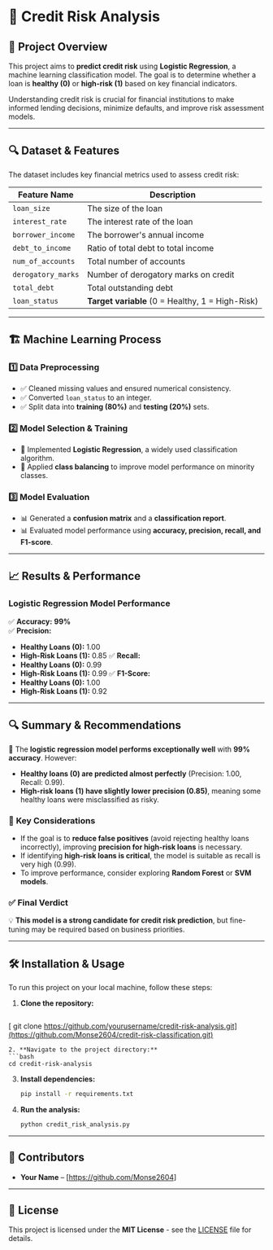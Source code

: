 # 🚀 **Credit Risk Analysis**

## 📌 **Project Overview**

This project aims to **predict credit risk** using **Logistic Regression**, a machine learning classification model. The goal is to determine whether a loan is **healthy (0)** or **high-risk (1)** based on key financial indicators.

Understanding credit risk is crucial for financial institutions to make informed lending decisions, minimize defaults, and improve risk assessment models.

---

## 🔍 **Dataset & Features**

The dataset includes key financial metrics used to assess credit risk:

| **Feature Name**   | **Description**                             |
|--------------------|-------------------------------------------|
| `loan_size`       | The size of the loan                      |
| `interest_rate`   | The interest rate of the loan             |
| `borrower_income` | The borrower's annual income              |
| `debt_to_income`  | Ratio of total debt to total income       |
| `num_of_accounts` | Total number of accounts                  |
| `derogatory_marks`| Number of derogatory marks on credit      |
| `total_debt`      | Total outstanding debt                    |
| `loan_status`     | **Target variable** (0 = Healthy, 1 = High-Risk) |

---

## 🏗️ **Machine Learning Process**

### **1️⃣ Data Preprocessing**
- ✅ Cleaned missing values and ensured numerical consistency.
- ✅ Converted `loan_status` to an integer.
- ✅ Split data into **training (80%)** and **testing (20%)** sets.

### **2️⃣ Model Selection & Training**
- 📌 Implemented **Logistic Regression**, a widely used classification algorithm.
- 📌 Applied **class balancing** to improve model performance on minority classes.

### **3️⃣ Model Evaluation**
- 📊 Generated a **confusion matrix** and a **classification report**.
- 📊 Evaluated model performance using **accuracy, precision, recall, and F1-score**.

---

## 📈 **Results & Performance**

### **Logistic Regression Model Performance**
✅ **Accuracy:** **99%**  
✅ **Precision:**
   - **Healthy Loans (0):** 1.00
   - **High-Risk Loans (1):** 0.85
✅ **Recall:**
   - **Healthy Loans (0):** 0.99
   - **High-Risk Loans (1):** 0.99
✅ **F1-Score:**
   - **Healthy Loans (0):** 1.00
   - **High-Risk Loans (1):** 0.92

---

## 🔍 **Summary & Recommendations**

📌 The **logistic regression model performs exceptionally well** with **99% accuracy**. However:
- **Healthy loans (0) are predicted almost perfectly** (Precision: 1.00, Recall: 0.99).
- **High-risk loans (1) have slightly lower precision (0.85)**, meaning some healthy loans were misclassified as risky.

### 🔹 **Key Considerations**
- If the goal is to **reduce false positives** (avoid rejecting healthy loans incorrectly), improving **precision for high-risk loans** is necessary.
- If identifying **high-risk loans is critical**, the model is suitable as recall is very high (0.99).
- To improve performance, consider exploring **Random Forest** or **SVM models**.

### ✅ **Final Verdict**
💡 **This model is a strong candidate for credit risk prediction**, but fine-tuning may be required based on business priorities.

---

## 🛠️ **Installation & Usage**

To run this project on your local machine, follow these steps:

1. **Clone the repository:**
   ```bash
  [ git clone https://github.com/yourusername/credit-risk-analysis.git](https://github.com/Monse2604/credit-risk-classification.git)
   ```
2. **Navigate to the project directory:**
   ```bash
   cd credit-risk-analysis
   ```
3. **Install dependencies:**
   ```bash
   pip install -r requirements.txt
   ```
4. **Run the analysis:**
   ```bash
   python credit_risk_analysis.py
   ```

---

## 📌 **Contributors**

- **Your Name** – [https://github.com/Monse2604]

---

## 📜 **License**

This project is licensed under the **MIT License** - see the [LICENSE](LICENSE) file for details.

